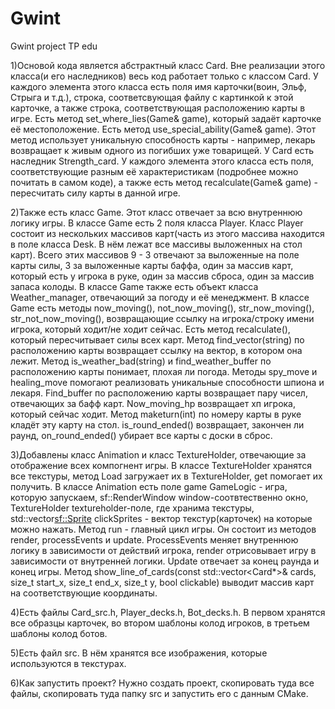 # Gwint
Gwint project TP edu

1)Основой кода является абстрактный класс Card. Вне реализации этого класса(и его наследников) весь код работает только с классом Card. У каждого элемента этого класса есть поля имя карточки(воин, Эльф, Стрыга и т.д.), строка, соответсвующая файлу с картинкой к этой карточке, а также строка, соответствующая расположению карты в игре. Есть метод set_where_lies(Game& game), который задаёт карточке её местоположение. Есть метод use_special_ability(Game& game). Этот метод использует уникальную способность карты - например, лекарь возвращает к живым одного из погибших уже товарищей. У Card есть наследник Strength_card. У каждого элемента этого класса есть поля, соответствующие разным её характеристикам
(подробнее можно почитать в самом коде), а также есть метод recalculate(Game& game) - пересчитать силу карты в данной игре.

2)Также есть класс Game. Этот класс отвечает за всю внутреннюю логику игры. В классе Game есть 2 поля класса Player. Класс Player состоит из нескольких массивов карт(часть из этого массива находится в поле класса Desk. В нём лежат все массивы выложенных на стол карт). Всего этих массивов 9 - 3 отвечают за выложенные на поле карты силы, 3 за выложенные карты баффа, один за массив карт, который есть у игрока в руке, один за массив сброса, один за массив запаса колоды. В классе Game также есть объект класса Weather_manager, отвечающий за погоду и её менеджмент. В классе Game есть методы now_moving(), not_now_moving(), str_now_moving(), str_not_now_moving(), возвращающие ссылку на игрока/строку имени игрока, который ходит/не ходит сейчас. Есть метод recalculate(), который пересчитывает силы всех карт. Метод find_vector(string) по расположению карты возвращает ссылку на вектор, в котором она лежит. Метод is_weather_bad(string) и find_weather_buffer по расположению карты понимает, плохая ли погода. Методы spy_move и healing_move помогают реализовать уникальные способности шпиона и лекаря. Find_buffer по расположению карты возвращает пару чисел, отвечающих за бафф карт. Now_moving_hp возвращает хп игрока, который сейчас ходит. Метод maketurn(int) по номеру карты в руке кладёт эту карту на стол. is_round_ended() возвращает, закончен ли раунд, on_round_ended() убирает все карты с доски в сброс. 

3)Добавлены класс Animation и класс TextureHolder, отвечающие за отображение всех компогнент игры. В классе TextureHolder хранятся все текстуры, метод Load загружает их в TextureHolder, get помогает их получить. В классе Animation есть поле game GameLogic - игра, которую запускаем, sf::RenderWindow window-соотвтественно окно, TextureHolder textureholder-поле, где хранима текстуры, std::vector<sf::Sprite> clickSprites - вектор текстур(карточек) на которые можно нажать. Метод run - главный цикл игры.
Он состоит из методов render, processEvents и update. ProcessEvents меняет внутреннюю логику в зависимости от действий игрока, render отрисовывает игру в зависимости от внутренней логики. Update отвечает за конец раунда и конец игры. Метод show_line_of_cards(const std::vector<Card*>& cards, size_t start_x, size_t end_x, size_t y, bool clickable) выводит массив карт на соответствующие координаты.

4)Есть файлы Card_src.h, Player_decks.h, Bot_decks.h. В первом хранятся все образцы карточек, во втором шаблоны колод игроков, в третьем шаблоны колод ботов.

5)Есть файл src. В нём хранятся все изображения, которые используются в текстурах.

6)Как запустить проект? Нужно создать проект, скопировать туда все файлы, скопировать туда папку src и запустить его с данным CMake.
